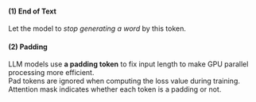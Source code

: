 #### (1) End of Text
Let the model to *stop generating a word* by this token.  

#### (2) Padding
LLM models use **a padding token** to fix input length to make GPU parallel processing more efficient.  
Pad tokens are ignored when computing the loss value during training. Attention mask indicates whether each token is a padding or not.  

